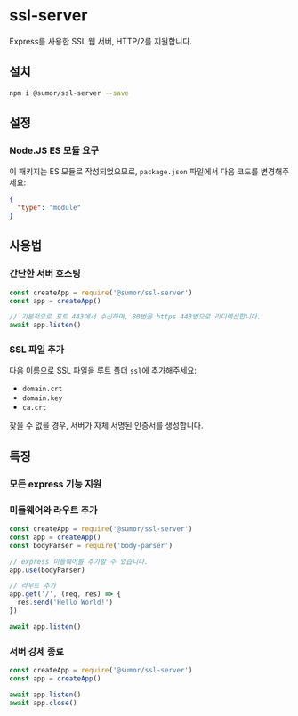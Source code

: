# ssl-server

Express를 사용한 SSL 웹 서버, HTTP/2를 지원합니다.

## 설치

```bash
npm i @sumor/ssl-server --save
```

## 설정

### Node.JS ES 모듈 요구

이 패키지는 ES 모듈로 작성되었으므로,
`package.json` 파일에서 다음 코드를 변경해주세요:

```json
{
  "type": "module"
}
```

## 사용법

### 간단한 서버 호스팅

```javascript
const createApp = require('@sumor/ssl-server')
const app = createApp()

// 기본적으로 포트 443에서 수신하며, 80번을 https 443번으로 리디렉션합니다.
await app.listen()
```

### SSL 파일 추가

다음 이름으로 SSL 파일을 루트 폴더 `ssl`에 추가해주세요:

- `domain.crt`
- `domain.key`
- `ca.crt`

찾을 수 없을 경우, 서버가 자체 서명된 인증서를 생성합니다.

## 특징

### 모든 express 기능 지원

### 미들웨어와 라우트 추가

```javascript
const createApp = require('@sumor/ssl-server')
const app = createApp()
const bodyParser = require('body-parser')

// express 미들웨어를 추가할 수 있습니다.
app.use(bodyParser)

// 라우트 추가
app.get('/', (req, res) => {
  res.send('Hello World!')
})

await app.listen()
```

### 서버 강제 종료

```javascript
const createApp = require('@sumor/ssl-server')
const app = createApp()

await app.listen()
await app.close()
```
